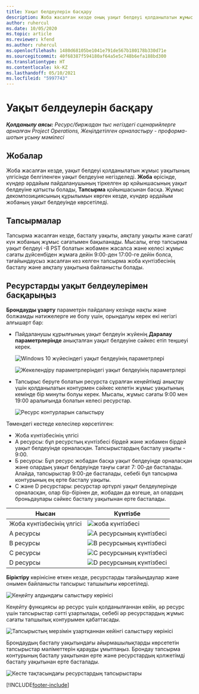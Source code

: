 ```yaml
---
title: Уақыт белдеулерін басқару
description: Жоба жасалған кезде оның уақыт белдеуі қолданылатын жұмыс уақытының үлгісінде белгіленген уақыт белдеуіне негізделеді.
author: ruhercul
ms.date: 10/05/2020
ms.topic: article
ms.reviewer: kfend
ms.author: ruhercul
ms.openlocfilehash: 1480d68105be1041e791de567b180178b330d71e
ms.sourcegitcommit: 40f68387f594180af64a5e5c748b6efa188bd300
ms.translationtype: HT
ms.contentlocale: kk-KZ
ms.lasthandoff: 05/10/2021
ms.locfileid: "5997743"
---
```

# <a name="manage-time-zones"></a>Уақыт белдеулерін басқару

_**Қолданылу аясы:** Ресурс/биржадан тыс негіздегі сценарийлерге арналған Project Operations, Жеңілдетілген орналастыру - проформа-шотын ұсыну мәмілесі_


## <a name="projects"></a>Жобалар

Жоба жасалған кезде, уақыт белдеуі қолданылатын жұмыс уақытының үлгісінде белгіленген уақыт белдеуіне негізделеді. **Жоба** өрісінде, күндер әрдайым пайдаланушының тіркелген әр қойыншасының уақыт белдеуіне қатысты болады, **Тапсырма** қойыншасынан басқа. Жұмыс декомпозициясының құрылымын көрген кезде, күндер әрдайым жобаның уақыт белдеуінде көрсетіледі.

## <a name="tasks"></a>Тапсырмалар

Тапсырма жасалған кезде, басталу уақыты, аяқталу уақыты және сағат/күн жобаның жұмыс сағатымен бақыланады. Мысалы, егер тапсырма уақыт белдеуі -8 PST болатын жобамен жасалса және келесі жұмыс сағаты дүйсенбіден жұмаға дейін 9:00-ден 17:00-ге дейін болса, тағайындаусыз жасалған кез келген тапсырма жоба күнтізбесінің басталу және аяқталу уақытына байланысты болады.

## <a name="manage-resources-with-time-zones"></a>Ресурстарды уақыт белдеулерімен басқарыңыз

**Брондауды ұзарту** параметрін пайдалану кезінде нақты және болжамды нәтижелерге ие болу үшін, орындалуы керек екі негізгі алғышарт бар:  

- Пайдаланушы құрылғының уақыт белдеуін жүйенің **Даралау параметрлерінде** анықталған уақыт белдеуіне сәйкес етіп теңшеуі керек.
 
  ![Windows 10 жүйесіндегі уақыт белдеуінің параметрлері](media/reconcile-assignments-03.png)

  ![Жекелендіру параметрлеріндегі уақыт белдеуінің параметрлері](media/reconcile-assignments-04.png)
 
- Тапсырыс беруге болатын ресурста сұралған кеңейтімді анықтау үшін қолданылатын контурмен сәйкес келетін жұмыс уақытының кемінде бір минуты болуы керек. Мысалы, жұмыс сағаты 9:00 мен 19:00 аралығында болатын келесі ресурстар. 

  ![Ресурс контурларын салыстыру](media/reconcile-assignments-05.png)

Төмендегі кестеде келесілер көрсетілген:

- Жоба күнтізбесінің үлгісі
- А ресурсы: бұл ресурстың күнтізбесі бірдей және жобамен бірдей уақыт белдеуінде орналасқан. Тапсырыстардың басталу уақыты - 9:00.
- Б ресурсы: Бұл ресурс жобадан басқа уақыт белдеуінде орналасқан және олардың уақыт белдеуінде таңғы сағат 7: 00-де басталады. Алайда, тапсырыстар 9:00-де басталады, себебі бұл тапсырма контурының ең ерте басталу уақыты.
- C және D ресурстары: ресурстар әртүрлі уақыт белдеулерінде орналасқан, олар бір-бірінен де, жобадан да өзгеше, ал олардың броньдаулары сәйкес басталу уақытынан ерте басталады.

|Нысан  |Күнтізбе  |
|-|-|
|Жоба күнтізбесінің үлгісі   | ![жоба күнтізбесі](media/reconcile-assignments-06.png) |
|A ресурсы  | ![A ресурсының күнтізбесі](media/reconcile-assignments-06.png) |
|B ресурсы  |  ![B ресурсының күнтізбесі](media/reconcile-assignments-07.png) |
|C ресурсы  |  ![C ресурсының күнтізбесі](media/reconcile-assignments-08.png) |
|D ресурсы  | ![D ресурсының күнтізбесі](media/reconcile-assignments-09.png)  |
 
**Біріктіру** көрінісіне өткен кезде, ресурстарды тағайындаулар және онымен байланысты тапсырыс тапшылығы көрсетіледі.

![Кеңейту алдындағы салыстыру көрінісі](media/reconcile-assignments-10.png)

Кеңейту функциясы әр ресурс үшін қолданылғаннан кейін, әр ресурс үшін тапсырыстар сәтті ұзартылады, себебі әр ресурстардың жұмыс сағаты тапшылық контурымен қабаттасады.

![Тапсырыстың мерзімін ұзартқаннан кейінгі салыстыру көрінісі](media/reconcile-assignments-11.png) 

Брондаудың басталу уақытындағы айырмашылықтарды көрсететін тапсырыстар мәліметтерін қарауды ұмытпаңыз. Брондау тапсырма контурының басталу уақытынан ерте және ресурстардың қолжетімді басталу уақытынан ерте басталады.

![Кесте тақтасындағы ресурстардың тапсырыстары](media/reconcile-assignments-12.png)


[!INCLUDE[footer-include](../includes/footer-banner.md)]